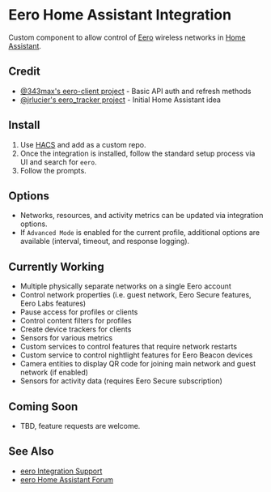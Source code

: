 # Eero Home Assistant Integration

Custom component to allow control of [Eero](https://eero.com) wireless networks in [Home Assistant](https://home-assistant.io).

## Credit

- [@343max's eero-client project](https://github.com/343max/eero-client) - Basic API auth and refresh methods
- [@jrlucier's eero_tracker project](https://github.com/jrlucier/eero_tracker) - Initial Home Assistant idea

## Install

1. Use [HACS](https://hacs.xyz/) and add as a custom repo.
2. Once the integration is installed, follow the standard setup process via UI and search for `eero`.
3. Follow the prompts.

## Options

- Networks, resources, and activity metrics can be updated via integration options.
- If `Advanced Mode` is enabled for the current profile, additional options are available (interval, timeout, and response logging).

## Currently Working

- Multiple physically separate networks on a single Eero account
- Control network properties (i.e. guest network, Eero Secure features, Eero Labs features)
- Pause access for profiles or clients
- Control content filters for profiles
- Create device trackers for clients
- Sensors for various metrics
- Custom services to control features that require network restarts
- Custom service to control nightlight features for Eero Beacon devices
- Camera entities to display QR code for joining main network and guest network (if enabled)
- Sensors for activity data (requires Eero Secure subscription)

## Coming Soon

- TBD, feature requests are welcome.

## See Also

* [eero Integration Support](https://community.home-assistant.io/t/new-custom-component-eero-integration/244583)
* [eero Home Assistant Forum](https://community.home-assistant.io/t/eero-support/21153)
